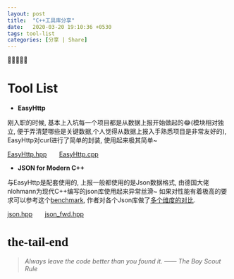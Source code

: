 ```yaml
---
layout: post
title:  "C++工具库分享"
date:   2020-03-20 19:10:36 +0530
tags: tool-list 
categories: [分享 | Share]
---
```

:star2::star2::star2::star2::star2:

# Tool List
+ **EasyHttp**

刚入职的时候, 基本上入坑每一个项目都是从数据上报开始做起的:joy:(模块相对独立, 便于弄清楚哪些是关键数据,个人觉得从数据上报入手熟悉项目是非常友好的), EasyHttp对curl进行了简单的封装, 使用起来极其简单~ 

[EasyHttp.hpp](https://raw.githubusercontent.com/SonderEASE/lewis-blog.io/master/BlogCode/tool-list/EasyHttp/EasyHttp.hpp)&#8195;&#8195;[EasyHttp.cpp](https://raw.githubusercontent.com/SonderEASE/lewis-blog.io/master/BlogCode/tool-list/EasyHttp/EasyHttp.cpp)

+ **JSON for Modern C++**

与EasyHttp是配套使用的, 上报一般都使用的是Json数据格式, 由德国大佬nlohmann为现代C++编写的json库使用起来异常丝滑~ 如果对性能有着极高的要求可以参考这个[benchmark](https://github.com/miloyip/nativejson-benchmark), 作者对各个Json库做了[多个维度的对比](https://www.zhihu.com/question/23654513).

[json.hpp](https://raw.githubusercontent.com/SonderEASE/lewis-blog.io/master/BlogCode/tool-list/nlohmann/json.hpp)&#8195;&#8195;[json_fwd.hpp](https://raw.githubusercontent.com/SonderEASE/lewis-blog.io/master/BlogCode/tool-list/nlohmann/json_fwd.hpp)

# <font face="微软雅黑" >the-tail-end</font>
> *Always leave the code better than you found it. —— The Boy Scout Rule*
